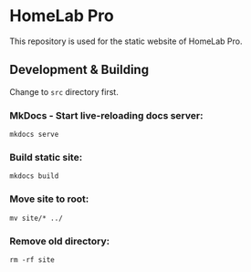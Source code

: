 # HomeLab Pro

This repository is used for the static website of HomeLab Pro.

## Development & Building

Change to `src` directory first.

### MkDocs - Start live-reloading docs server:
```
mkdocs serve
```

### Build static site:
```
mkdocs build 
```

### Move site to root:
```
mv site/* ../
```

### Remove old directory:
```
rm -rf site
```
